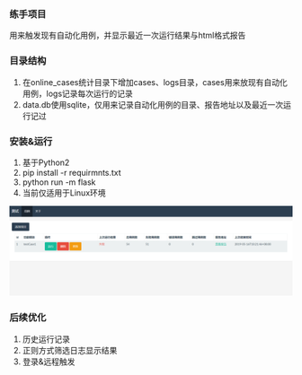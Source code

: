 ### 练手项目 ### 
用来触发现有自动化用例，并显示最近一次运行结果与html格式报告

### 目录结构 ### 
1. 在online_cases统计目录下增加cases、logs目录，cases用来放现有自动化用例，logs记录每次运行的记录  
2. data.db使用sqlite，仅用来记录自动化用例的目录、报告地址以及最近一次运行记过  

### 安装&运行 ###
1. 基于Python2
2. pip install -r requirmnts.txt
3. python run -m flask  
4. 当前仅适用于Linux环境

![主界面](logs/page.png)
### 后续优化 ###
1. 历史运行记录
2. 正则方式筛选日志显示结果  
3. 登录&远程触发
